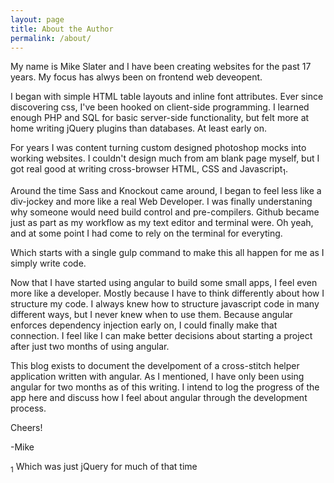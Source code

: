 ```yaml
---
layout: page
title: About the Author
permalink: /about/
---
```


My name is Mike Slater and I have been creating websites for the past 17 years. My focus has alwys been on frontend web deveopent.

I began with simple HTML table layouts and inline font attributes. Ever since discovering css, I've been hooked on client-side programming.  I learned enough PHP and SQL for basic server-side functionality, but felt more at home writing jQuery plugins than databases. At least early on.

For years I was content turning custom designed photoshop mocks into working websites. I couldn't design much from am blank page myself, but I got real good at writing cross-browser HTML, CSS and Javascript<sub>1</sub>.

Around the time Sass and Knockout came around, I began to feel less like a div-jockey and more like a real Web Developer. I was finally understaning why someone would need build control and pre-compilers. Github became just as part as my workflow as my text editor and terminal were. Oh yeah, and at some point I had come to rely on the terminal for everyting.

Which starts with a single gulp command to make this all happen for me as I simply write code.

Now that I have started using angular to build some small apps, I feel even more like a developer. Mostly because I have to think differently about how I structure my code. I always knew how to structure javascript code in many different ways, but I never knew when to use them. Because angular enforces dependency injection early on, I could finally make that connection. I feel like I can make better decisions about starting a project after just two months of using angular.

This blog exists to document the develpoment of a cross-stitch helper application written with angular. As I mentioned, I have only been using angular for two months as of this writing. I intend to log the progress of the app here and discuss how I feel about angular through the development process.

Cheers!

-Mike 

<sub>1</sub> Which was just jQuery for much of that time